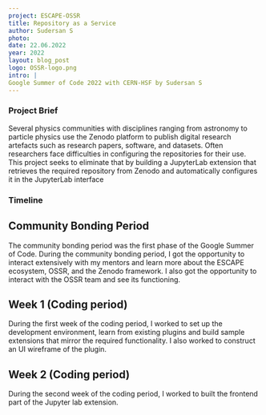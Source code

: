 ```yaml
---
project: ESCAPE-OSSR
title: Repository as a Service
author: Sudersan S
photo:
date: 22.06.2022
year: 2022
layout: blog_post
logo: OSSR-logo.png
intro: |
Google Summer of Code 2022 with CERN-HSF by Sudersan S
---
```


### Project Brief

Several physics communities with disciplines ranging from astronomy to particle physics use the Zenodo platform to publish digital research artefacts such as research papers, software, and datasets. Often researchers face difficulties in configuring the repositories for their use. This project seeks to eliminate that by building a JupyterLab extension that retrieves the required repository from Zenodo and automatically configures it in the JupyterLab interface


### Timeline

## Community Bonding Period

The community bonding period was the first phase of the Google Summer of Code. During the community bonding period, I got the opportunity to interact extensively with my mentors and learn more about the ESCAPE ecosystem, OSSR, and the Zenodo framework. I also got the opportunity to interact with the OSSR team and see its functioning. 

## Week 1 (Coding period)

During the first week of the coding period, I worked to set up the development environment, learn from existing plugins and build 
sample extensions that mirror the required functionality. I also worked to construct an UI wireframe of the plugin.

## Week 2 (Coding period)

During the second week of the coding period, I worked to built the frontend part of the Jupyter lab extension.


